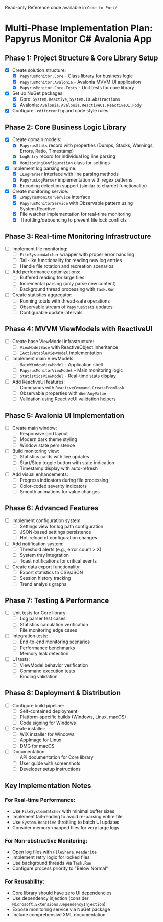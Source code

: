 Read-only Reference code available in `Code to Port/`
# Multi-Phase Implementation Plan: Papyrus Monitor C# Avalonia App

## Phase 1: Project Structure & Core Library Setup
- [x] Create solution structure:
  - [x] `PapyrusMonitor.Core` - Class library for business logic
  - [x] `PapyrusMonitor.Avalonia` - Avalonia MVVM UI application
  - [x] `PapyrusMonitor.Core.Tests` - Unit tests for core library
- [x] Set up NuGet packages:
  - [x] Core: `System.Reactive`, `System.IO.Abstractions`
  - [x] Avalonia: `Avalonia`, `Avalonia.ReactiveUI`, `ReactiveUI.Fody`
- [x] Configure `.editorconfig` and code style rules

## Phase 2: Core Business Logic Library
- [x] Create domain models:
  - [x] `PapyrusStats` record with properties (Dumps, Stacks, Warnings, Errors, Ratio, Timestamp)
  - [x] `LogEntry` record for individual log line parsing
  - [x] `MonitoringConfiguration` class for settings
- [x] Implement log parsing engine:
  - [x] `ILogParser` interface with line parsing methods
  - [x] `PapyrusLogParser` implementation with regex patterns
  - [x] Encoding detection support (similar to chardet functionality)
- [x] Create monitoring service:
  - [x] `IPapyrusMonitorService` interface
  - [x] `PapyrusMonitorService` with Observable pattern using System.Reactive
  - [x] File watcher implementation for real-time monitoring
  - [x] Throttling/debouncing to prevent file lock conflicts

## Phase 3: Real-time Monitoring Infrastructure
- [ ] Implement file monitoring:
  - [ ] `FileSystemWatcher` wrapper with proper error handling
  - [ ] Tail-like functionality for reading new log entries
  - [ ] Handle file rotation and recreation scenarios
- [ ] Add performance optimizations:
  - [ ] Buffered reading for large files
  - [ ] Incremental parsing (only parse new content)
  - [ ] Background thread processing with `Task.Run`
- [ ] Create statistics aggregator:
  - [ ] Running totals with thread-safe operations
  - [ ] Observable stream of `PapyrusStats` updates
  - [ ] Configurable update intervals

## Phase 4: MVVM ViewModels with ReactiveUI
- [ ] Create base ViewModel infrastructure:
  - [ ] `ViewModelBase` with ReactiveObject inheritance
  - [ ] `IActivatableViewModel` implementation
- [ ] Implement main ViewModels:
  - [ ] `MainWindowViewModel` - Application shell
  - [ ] `PapyrusMonitorViewModel` - Main monitoring logic
  - [ ] `StatisticsViewModel` - Real-time stats display
- [ ] Add ReactiveUI features:
  - [ ] Commands with `ReactiveCommand.CreateFromTask`
  - [ ] Observable properties with `WhenAnyValue`
  - [ ] Validation using ReactiveUI validation helpers

## Phase 5: Avalonia UI Implementation
- [ ] Create main window:
  - [ ] Responsive grid layout
  - [ ] Modern dark theme styling
  - [ ] Window state persistence
- [ ] Build monitoring view:
  - [ ] Statistics cards with live updates
  - [ ] Start/Stop toggle button with state indication
  - [ ] Timestamp display with auto-refresh
- [ ] Add visual enhancements:
  - [ ] Progress indicators during file processing
  - [ ] Color-coded severity indicators
  - [ ] Smooth animations for value changes

## Phase 6: Advanced Features
- [ ] Implement configuration system:
  - [ ] Settings view for log path configuration
  - [ ] JSON-based settings persistence
  - [ ] Hot-reload of configuration changes
- [ ] Add notification system:
  - [ ] Threshold alerts (e.g., error count > X)
  - [ ] System tray integration
  - [ ] Toast notifications for critical events
- [ ] Create data export functionality:
  - [ ] Export statistics to CSV/JSON
  - [ ] Session history tracking
  - [ ] Trend analysis graphs

## Phase 7: Testing & Performance
- [ ] Unit tests for Core library:
  - [ ] Log parser test cases
  - [ ] Statistics calculation verification
  - [ ] File monitoring edge cases
- [ ] Integration tests:
  - [ ] End-to-end monitoring scenarios
  - [ ] Performance benchmarks
  - [ ] Memory leak detection
- [ ] UI tests:
  - [ ] ViewModel behavior verification
  - [ ] Command execution tests
  - [ ] Binding validation

## Phase 8: Deployment & Distribution
- [ ] Configure build pipeline:
  - [ ] Self-contained deployment
  - [ ] Platform-specific builds (Windows, Linux, macOS)
  - [ ] Code signing for Windows
- [ ] Create installer:
  - [ ] WiX installer for Windows
  - [ ] AppImage for Linux
  - [ ] DMG for macOS
- [ ] Documentation:
  - [ ] API documentation for Core library
  - [ ] User guide with screenshots
  - [ ] Developer setup instructions

## Key Implementation Notes

### For Real-time Performance:
- Use `FileSystemWatcher` with minimal buffer sizes
- Implement tail-reading to avoid re-parsing entire file
- Use `System.Reactive` throttling to batch UI updates
- Consider memory-mapped files for very large logs

### For Non-obstructive Monitoring:
- Open log files with `FileShare.ReadWrite`
- Implement retry logic for locked files
- Use background threads via `Task.Run`
- Configure process priority to "Below Normal"

### For Reusability:
- Core library should have zero UI dependencies
- Use dependency injection (consider `Microsoft.Extensions.DependencyInjection`)
- Expose monitoring service via NuGet package
- Include comprehensive XML documentation